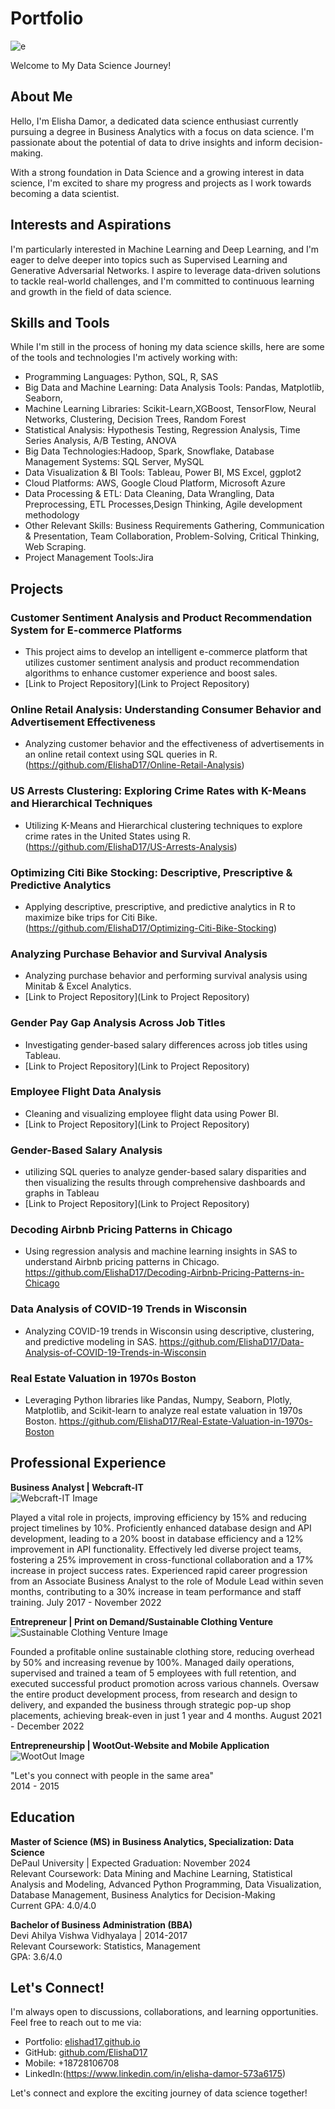 # Portfolio

 ![e](WhatsApp-Image-2023-10-21-at-1.23.08-PM-_7_.png)

 Welcome to My Data Science Journey!
## About Me
Hello, I'm Elisha Damor, a dedicated data science enthusiast currently pursuing a degree in Business Analytics with a focus on data science. I'm passionate about the potential of data to drive insights and inform decision-making.

With a strong foundation in Data Science and a growing interest in data science, I'm excited to share my progress and projects as I work towards becoming a data scientist.

## Interests and Aspirations
I'm particularly interested in Machine Learning and Deep Learning, and I'm eager to delve deeper into topics such as Supervised Learning and Generative Adversarial Networks. I aspire to leverage data-driven solutions to tackle real-world challenges, and I'm committed to continuous learning and growth in the field of data science.

## Skills and Tools
While I'm still in the process of honing my data science skills, here are some of the tools and technologies I'm actively working with:
- Programming Languages: Python, SQL, R, SAS
- Big Data and Machine Learning: Data Analysis Tools: Pandas, Matplotlib, Seaborn, 
- Machine Learning Libraries: Scikit-Learn,XGBoost, TensorFlow, Neural Networks, Clustering, Decision Trees, Random Forest
- Statistical Analysis: Hypothesis Testing, Regression Analysis, Time Series Analysis, A/B Testing, ANOVA 
- Big Data Technologies:Hadoop, Spark, Snowflake, Database Management Systems: SQL Server, MySQL
- Data Visualization & BI Tools: Tableau, Power BI, MS Excel, ggplot2 
- Cloud Platforms: AWS, Google Cloud Platform, Microsoft Azure
- Data Processing & ETL: Data Cleaning, Data Wrangling, Data Preprocessing, ETL Processes,Design Thinking, Agile development methodology
- Other Relevant Skills: Business Requirements Gathering, Communication & Presentation, Team Collaboration, Problem-Solving, Critical Thinking, Web Scraping.
- Project Management Tools:Jira

## Projects

### Customer Sentiment Analysis and Product Recommendation System for E-commerce Platforms

- This project aims to develop an intelligent e-commerce platform that utilizes customer sentiment analysis and product recommendation algorithms to enhance customer experience and boost sales.
- [Link to Project Repository](Link to Project Repository)

### Online Retail Analysis: Understanding Consumer Behavior and Advertisement Effectiveness

- Analyzing customer behavior and the effectiveness of advertisements in an online retail context using SQL queries in R.
  (https://github.com/ElishaD17/Online-Retail-Analysis)

### US Arrests Clustering: Exploring Crime Rates with K-Means and Hierarchical Techniques

- Utilizing K-Means and Hierarchical clustering techniques to explore crime rates in the United States using R.
  (https://github.com/ElishaD17/US-Arrests-Analysis)

### Optimizing Citi Bike Stocking: Descriptive, Prescriptive & Predictive Analytics

- Applying descriptive, prescriptive, and predictive analytics in R to maximize bike trips for Citi Bike.
  (https://github.com/ElishaD17/Optimizing-Citi-Bike-Stocking)

### Analyzing Purchase Behavior and Survival Analysis

- Analyzing purchase behavior and performing survival analysis using Minitab & Excel Analytics.
- [Link to Project Repository](Link to Project Repository)

### Gender Pay Gap Analysis Across Job Titles

- Investigating gender-based salary differences across job titles using Tableau.
- [Link to Project Repository](Link to Project Repository)

### Employee Flight Data Analysis

- Cleaning and visualizing employee flight data using Power BI.
- [Link to Project Repository](Link to Project Repository)

### Gender-Based Salary Analysis 
- utilizing SQL queries to analyze gender-based salary disparities and then visualizing 
 the results through comprehensive dashboards and graphs in Tableau
- [Link to Project Repository](Link to Project Repository)
 
### Decoding Airbnb Pricing Patterns in Chicago

- Using regression analysis and machine learning insights in SAS to understand Airbnb pricing patterns in Chicago.
  https://github.com/ElishaD17/Decoding-Airbnb-Pricing-Patterns-in-Chicago

### Data Analysis of COVID-19 Trends in Wisconsin

- Analyzing COVID-19 trends in Wisconsin using descriptive, clustering, and predictive modeling in SAS.
  https://github.com/ElishaD17/Data-Analysis-of-COVID-19-Trends-in-Wisconsin

### Real Estate Valuation in 1970s Boston

- Leveraging Python libraries like Pandas, Numpy, Seaborn, Plotly, Matplotlib, and Scikit-learn to analyze real estate valuation in 1970s Boston.
  https://github.com/ElishaD17/Real-Estate-Valuation-in-1970s-Boston

## Professional Experience
**Business Analyst | Webcraft-IT**  
  ![Webcraft-IT Image](OIP.png)
  
  Played a vital role in projects, improving efficiency by 15% and reducing project timelines by 10%.
  Proficiently enhanced database design and API development, leading to a 20% boost in database efficiency and a 12% improvement in API functionality.
  Effectively led diverse project teams, fostering a 25% improvement in cross-functional collaboration and a 17% increase in project success rates.
  Experienced rapid career progression from an Associate Business Analyst to the role of Module Lead within seven months, contributing to a 30% increase in team 
  performance and staff training.
  July 2017 - November 2022

 **Entrepreneur | Print on Demand/Sustainable Clothing Venture**
  ![Sustainable Clothing Venture Image](1.png)
  
  Founded a profitable online sustainable clothing store, reducing overhead by 50% and increasing revenue by 100%. Managed daily operations, supervised and 
  trained a team of 5 employees with full retention, and executed successful product promotion across various channels. Oversaw the entire product development 
  process, from research and design to delivery, and expanded the business through strategic pop-up shop placements, achieving break-even in just 1 year and 4 
  months.
  August 2021 - December 2022
  
 **Entrepreneurship | WootOut-Website and Mobile Application**  
  ![WootOut Image](2.png)
  
  "Let's you connect with people in the same area"  
  2014 - 2015
## Education

**Master of Science (MS) in Business Analytics, Specialization: Data Science**  
DePaul University | Expected Graduation: November 2024  
Relevant Coursework: Data Mining and Machine Learning, Statistical Analysis and Modeling, Advanced Python Programming, Data Visualization, Database Management, Business Analytics for Decision-Making  
Current GPA: 4.0/4.0

**Bachelor of Business Administration (BBA)**  
Devi Ahilya Vishwa Vidhyalaya | 2014-2017  
Relevant Coursework: Statistics, Management  
GPA: 3.6/4.0

## Let's Connect!
I'm always open to discussions, collaborations, and learning opportunities. Feel free to reach out to me via:

- Portfolio: [elishad17.github.io](https://elishad17.github.io)
- GitHub: [github.com/ElishaD17](https://github.com/ElishaD17)
- Mobile: +18728106708
- LinkedIn:(https://www.linkedin.com/in/elisha-damor-573a6175)

Let's connect and explore the exciting journey of data science together!
